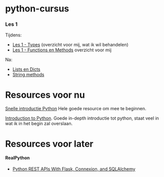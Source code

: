# python-cursus
### Les 1
Tijdens:
- [Les 1 - Types](types.md) (overzicht voor mij, wat ik wil behandelen)
- [Les 1 - Functions en Methods](functions.md) overzicht voor mij

Na:
- [Lists en Dicts](https://python101.pythonlibrary.org/chapter3_lists_dicts.html)
- [String methods](https://realpython.com/python-strings/)


# Resources voor nu
[Snelle introductie Python]() Hele goede resource om mee te beginnen.

[Introduction to Python](https://realpython.com/learning-paths/python3-introduction/). Goede in-depth introductie tot python, staat veel in wat ik in het begin zal overslaan.


# Resources voor later
#### RealPython
- [Python REST APIs With Flask, Connexion, and SQLAlchemy](https://realpython.com/flask-connexion-rest-api/)
